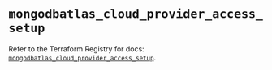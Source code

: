 # `mongodbatlas_cloud_provider_access_setup`

Refer to the Terraform Registry for docs: [`mongodbatlas_cloud_provider_access_setup`](https://registry.terraform.io/providers/mongodb/mongodbatlas/1.35.1/docs/resources/cloud_provider_access_setup).

